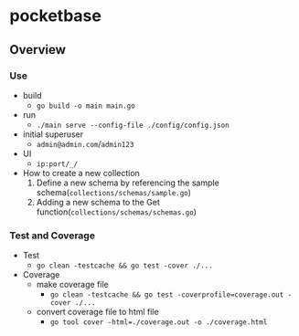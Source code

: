 # pocketbase

## Overview

### Use
- build
  - `go build -o main main.go`
- run
  - `./main serve --config-file ./config/config.json`
- initial superuser
  - `admin@admin.com`/`admin123`
- UI
  - `ip:port/_/`
- How to create a new collection
  1. Define a new schema by referencing the sample schema(`collections/schemas/sample.go`)
  2. Adding a new schema to the Get function(`collections/schemas/schemas.go`)

### Test and Coverage
- Test
  - `go clean -testcache && go test -cover ./...`
- Coverage
  - make coverage file
    - `go clean -testcache && go test -coverprofile=coverage.out -cover ./...`
  - convert coverage file to html file
    - `go tool cover -html=./coverage.out -o ./coverage.html`
